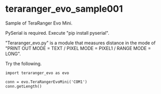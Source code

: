# teraranger_evo_sample001

Sample of TeraRanger Evo Mini.

PySerial is required. Execute "pip install pyserial".

"Teraranger_evo.py" is a module that measures distance in the mode of "PRINT OUT MODE = TEXT / PIXEL MODE = PIXEL1 / RANGE MODE = LONG".

Try the following.

```
import teraranger_evo as evo

conn = evo.TeraRangerEvoMini('COM1')
conn.getLength()
```
